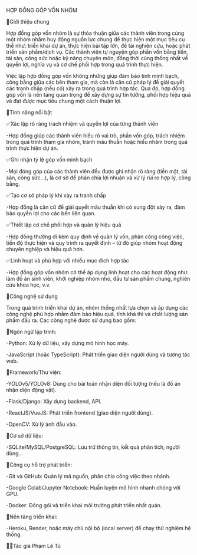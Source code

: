HỢP ĐỒNG GÓP VỐN NHÓM

🧠Giới thiệu chung

Hợp đồng góp vốn nhóm là sự thỏa thuận giữa các thành viên trong cùng một nhóm nhằm huy động nguồn lực chung để thực hiện một mục tiêu cụ thể như: triển khai dự án, thực hiện bài tập lớn, đề tài nghiên cứu, hoặc phát triển sản phẩm/dịch vụ. Các thành viên tự nguyện góp phần vốn bằng tiền, tài sản, công sức hoặc kỹ năng chuyên môn, đồng thời cùng thống nhất về quyền lợi, nghĩa vụ và cơ chế phối hợp trong quá trình thực hiện.

Việc lập hợp đồng góp vốn không những giúp đảm bảo tính minh bạch, công bằng giữa các bên tham gia, mà còn là căn cứ pháp lý để giải quyết các tranh chấp (nếu có) xảy ra trong quá trình hợp tác. Qua đó, hợp đồng góp vốn là nền tảng quan trọng để xây dựng sự tin tưởng, phối hợp hiệu quả và đạt được mục tiêu chung một cách thuận lợi.

🔧Tính năng nổi bật

✅Xác lập rõ ràng trách nhiệm và quyền lợi của từng thành viên

-Hợp đồng giúp các thành viên hiểu rõ vai trò, phần vốn góp, trách nhiệm trong quá trình tham gia nhóm, tránh mâu thuẫn hoặc hiểu nhầm trong quá trình thực hiện dự án.

✅Ghi nhận tỷ lệ góp vốn minh bạch

-Mọi đóng góp của các thành viên đều được ghi nhận rõ ràng (tiền mặt, tài sản, công sức...), là cơ sở để phân chia lợi nhuận và xử lý rủi ro hợp lý, công bằng.

✅Tạo cơ sở pháp lý khi xảy ra tranh chấp

-Hợp đồng là căn cứ để giải quyết mâu thuẫn khi có xung đột xảy ra, đảm bảo quyền lợi cho các bên liên quan.

✅Thiết lập cơ chế phối hợp và quản lý hiệu quả

-Hợp đồng thường đi kèm quy định về quản lý vốn, phân công công việc, tiến độ thực hiện và quy trình ra quyết định – từ đó giúp nhóm hoạt động chuyên nghiệp và hiệu quả hơn.

✅Linh hoạt và phù hợp với nhiều mục đích hợp tác

-Hợp đồng góp vốn nhóm có thể áp dụng linh hoạt cho các hoạt động như: làm đồ án sinh viên, khởi nghiệp nhóm nhỏ, đầu tư sản phẩm chung, nghiên cứu khoa học, v.v.

🧪Công nghệ sử dụng

Trong quá trình triển khai dự án, nhóm thống nhất lựa chọn và áp dụng các công nghệ phù hợp nhằm đảm bảo hiệu quả, tính khả thi và chất lượng sản phẩm đầu ra. Các công nghệ được sử dụng bao gồm:

📁Ngôn ngữ lập trình:

-Python: Xử lý dữ liệu, xây dựng mô hình học máy.

-JavaScript (hoặc TypeScript): Phát triển giao diện người dùng và tương tác web.

📁Framework/Thư viện:

-YOLOv5/YOLOv8: Dùng cho bài toán nhận diện đối tượng (nếu là đồ án nhận diện động vật).

-Flask/Django: Xây dựng backend, API.

-ReactJS/VueJS: Phát triển frontend (giao diện người dùng).

-OpenCV: Xử lý ảnh đầu vào.

📁Cơ sở dữ liệu:

-SQLite/MySQL/PostgreSQL: Lưu trữ thông tin, kết quả phân tích, người dùng...

📁Công cụ hỗ trợ phát triển:

-Git và GitHub: Quản lý mã nguồn, phân chia công việc theo nhánh.

-Google Colab/Jupyter Notebook: Huấn luyện mô hình nhanh chóng với GPU.

-Docker: Đóng gói và triển khai môi trường phát triển nhất quán.

📁Nền tảng triển khai:

-Heroku, Render, hoặc máy chủ nội bộ (local server) để chạy thử nghiệm hệ thống.

👨‍💻Tác giả Phạm Lê Tú
